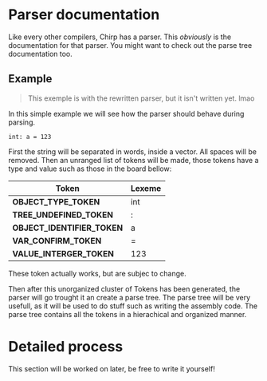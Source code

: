 # Parser documentation

Like every other compilers, Chirp has a parser. This *obviously* is the documentation for that parser. You might want to check out the parse tree documentation too.

## Example

> This exemple is with the rewritten parser, but it isn't written yet. lmao

In this simple example we will see how the parser should behave during parsing.

```chirp
int: a = 123
```

First the string will be separated in words, inside a vector. All spaces will be removed. Then an unranged list of tokens will be made, 
those tokens have a type and value such as those in the board bellow:

| Token | Lexeme |
| --- | --- |
| **OBJECT_TYPE_TOKEN** | int |
| **TREE_UNDEFINED_TOKEN** | : |
| **OBJECT_IDENTIFIER_TOKEN** | a |
| **VAR_CONFIRM_TOKEN** | = | 
| **VALUE_INTERGER_TOKEN** | 123|

These token actually works, but are subjec to change.

Then after this unorganized cluster of Tokens has been generated, the parser will go trought it an create a parse tree. The parse tree
will be very usefull, as it will be used to do stuff such as writing the assembly code. The parse tree contains all the tokens in a 
hierachical and organized manner.

# Detailed process

This section will be worked on later, be free to write it yourself!
